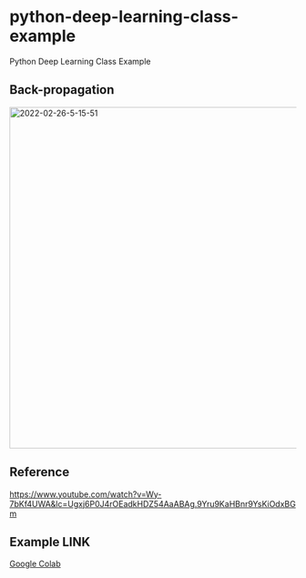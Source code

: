 # python-deep-learning-class-example
Python Deep Learning Class Example

## Back-propagation

<img src="https://i.ibb.co/CK2S892/2022-02-26-5-15-51.png" alt="2022-02-26-5-15-51" border="0" width="600">

## Reference

https://www.youtube.com/watch?v=Wy-7bKf4UWA&lc=Ugxj6P0J4rOEadkHDZ54AaABAg.9Yru9KaHBnr9YsKiOdxBGm

## Example LINK

[Google Colab](https://colab.research.google.com/drive/12-rHPTIDMai_jxTSlu62bMwvNCHAYOrb?usp=sharing)
